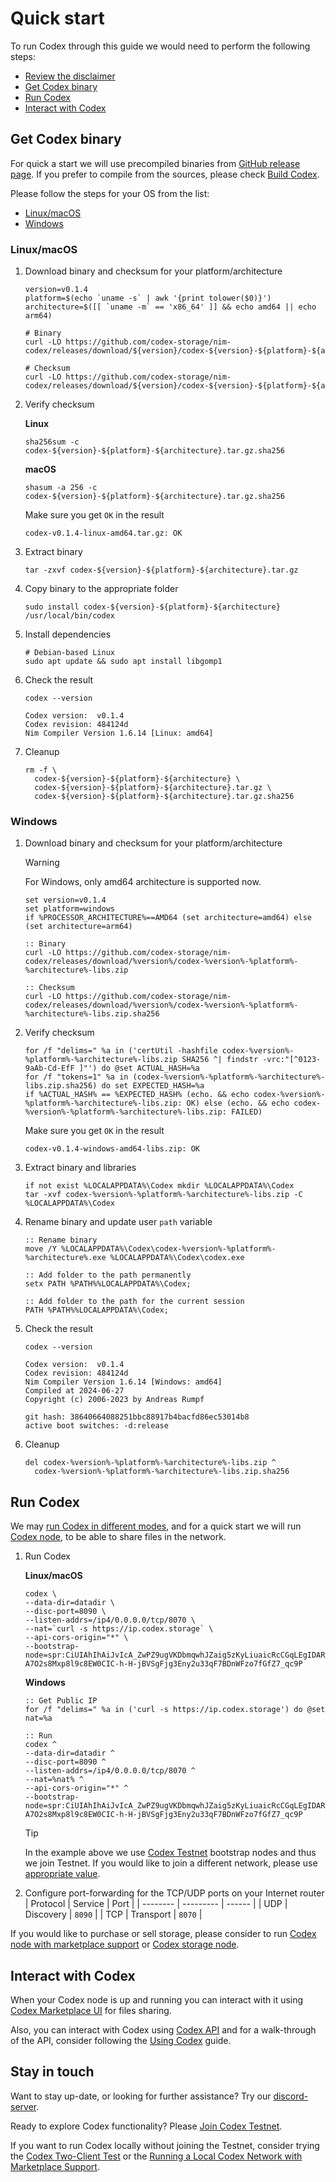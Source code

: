 # Quick start

To run Codex through this guide we would need to perform the following steps:
- [Review the disclaimer](/codex/disclaimer)
- [Get Codex binary](#get-codex-binary)
- [Run Codex](#run-codex)
- [Interact with Codex](#interact-with-codex)

## Get Codex binary

For quick a start we will use precompiled binaries from [GitHub release page](https://github.com/codex-storage/nim-codex/releases). If you prefer to compile from the sources, please check [Build Codex](/learn/build).

Please follow the steps for your OS from the list:
- [Linux/macOS](#linux-macos)
- [Windows](#windows)

### Linux/macOS

1. Download binary and checksum for your platform/architecture
   ```shell
   version=v0.1.4
   platform=$(echo `uname -s` | awk '{print tolower($0)}')
   architecture=$([[ `uname -m` == 'x86_64' ]] && echo amd64 || echo arm64)

   # Binary
   curl -LO https://github.com/codex-storage/nim-codex/releases/download/${version}/codex-${version}-${platform}-${architecture}.tar.gz

   # Checksum
   curl -LO https://github.com/codex-storage/nim-codex/releases/download/${version}/codex-${version}-${platform}-${architecture}.tar.gz.sha256
   ```

2. Verify checksum

   **Linux**
   ```shell
   sha256sum -c codex-${version}-${platform}-${architecture}.tar.gz.sha256
   ```

   **macOS**
   ```shell
   shasum -a 256 -c codex-${version}-${platform}-${architecture}.tar.gz.sha256
   ```

   Make sure you get `OK` in the result
   ```
   codex-v0.1.4-linux-amd64.tar.gz: OK
   ```

3. Extract binary
   ```shell
   tar -zxvf codex-${version}-${platform}-${architecture}.tar.gz
   ```

4. Copy binary to the appropriate folder
   ```shell
   sudo install codex-${version}-${platform}-${architecture} /usr/local/bin/codex
   ```

5. Install dependencies
   ```shell
   # Debian-based Linux
   sudo apt update && sudo apt install libgomp1
   ```

6. Check the result
   ```shell
   codex --version
   ```
   ```shell
   Codex version:  v0.1.4
   Codex revision: 484124d
   Nim Compiler Version 1.6.14 [Linux: amd64]
   ```

7. Cleanup
   ```shell
   rm -f \
     codex-${version}-${platform}-${architecture} \
     codex-${version}-${platform}-${architecture}.tar.gz \
     codex-${version}-${platform}-${architecture}.tar.gz.sha256
   ```

### Windows

1. Download binary and checksum for your platform/architecture
   > [!WARNING]
   > For Windows, only amd64 architecture is supported now.
   ```batch
   set version=v0.1.4
   set platform=windows
   if %PROCESSOR_ARCHITECTURE%==AMD64 (set architecture=amd64) else (set architecture=arm64)

   :: Binary
   curl -LO https://github.com/codex-storage/nim-codex/releases/download/%version%/codex-%version%-%platform%-%architecture%-libs.zip

   :: Checksum
   curl -LO https://github.com/codex-storage/nim-codex/releases/download/%version%/codex-%version%-%platform%-%architecture%-libs.zip.sha256
   ```

2. Verify checksum
   ```batch
   for /f "delims=" %a in ('certUtil -hashfile codex-%version%-%platform%-%architecture%-libs.zip SHA256 ^| findstr -vrc:"[^0123-9aAb-Cd-EfF ]"') do @set ACTUAL_HASH=%a
   for /f "tokens=1" %a in (codex-%version%-%platform%-%architecture%-libs.zip.sha256) do set EXPECTED_HASH=%a
   if %ACTUAL_HASH% == %EXPECTED_HASH% (echo. && echo codex-%version%-%platform%-%architecture%-libs.zip: OK) else (echo. && echo codex-%version%-%platform%-%architecture%-libs.zip: FAILED)
    ```

   Make sure you get `OK` in the result
   ```
   codex-v0.1.4-windows-amd64-libs.zip: OK
   ```

3. Extract binary and libraries
   ```batch
   if not exist %LOCALAPPDATA%\Codex mkdir %LOCALAPPDATA%\Codex
   tar -xvf codex-%version%-%platform%-%architecture%-libs.zip -C %LOCALAPPDATA%\Codex

4. Rename binary and update user `path` variable
   ```batch
   :: Rename binary
   move /Y %LOCALAPPDATA%\Codex\codex-%version%-%platform%-%architecture%.exe %LOCALAPPDATA%\Codex\codex.exe

   :: Add folder to the path permanently
   setx PATH %PATH%%LOCALAPPDATA%\Codex;

   :: Add folder to the path for the current session
   PATH %PATH%%LOCALAPPDATA%\Codex;
   ```

4. Check the result
   ```shell
   codex --version
   ```
   ```shell
   Codex version:  v0.1.4
   Codex revision: 484124d
   Nim Compiler Version 1.6.14 [Windows: amd64]
   Compiled at 2024-06-27
   Copyright (c) 2006-2023 by Andreas Rumpf

   git hash: 38640664088251bbc88917b4bacfd86ec53014b8
   active boot switches: -d:release
   ```

5. Cleanup
   ```batch
   del codex-%version%-%platform%-%architecture%-libs.zip ^
     codex-%version%-%platform%-%architecture%-libs.zip.sha256
   ```

## Run Codex

We may [run Codex in different modes](/learn/run#run), and for a quick start we will run [Codex node](/learn/run#codex-node), to be able to share files in the network.

1. Run Codex

   **Linux/macOS**
   ```shell
   codex \
   --data-dir=datadir \
   --disc-port=8090 \
   --listen-addrs=/ip4/0.0.0.0/tcp/8070 \
   --nat=`curl -s https://ip.codex.storage` \
   --api-cors-origin="*" \
   --bootstrap-node=spr:CiUIAhIhAiJvIcA_ZwPZ9ugVKDbmqwhJZaig5zKyLiuaicRcCGqLEgIDARo8CicAJQgCEiECIm8hwD9nA9n26BUoNuarCEllqKDnMrIuK5qJxFwIaosQ3d6esAYaCwoJBJ_f8zKRAnU6KkYwRAIgM0MvWNJL296kJ9gWvfatfmVvT-A7O2s8Mxp8l9c8EW0CIC-h-H-jBVSgFjg3Eny2u33qF7BDnWFzo7fGfZ7_qc9P
   ```

   **Windows**
   ```batch
   :: Get Public IP
   for /f "delims=" %a in ('curl -s https://ip.codex.storage') do @set nat=%a

   :: Run
   codex ^
   --data-dir=datadir ^
   --disc-port=8090 ^
   --listen-addrs=/ip4/0.0.0.0/tcp/8070 ^
   --nat=%nat% ^
   --api-cors-origin="*" ^
   --bootstrap-node=spr:CiUIAhIhAiJvIcA_ZwPZ9ugVKDbmqwhJZaig5zKyLiuaicRcCGqLEgIDARo8CicAJQgCEiECIm8hwD9nA9n26BUoNuarCEllqKDnMrIuK5qJxFwIaosQ3d6esAYaCwoJBJ_f8zKRAnU6KkYwRAIgM0MvWNJL296kJ9gWvfatfmVvT-A7O2s8Mxp8l9c8EW0CIC-h-H-jBVSgFjg3Eny2u33qF7BDnWFzo7fGfZ7_qc9P
   ```

   > [!TIP]
   > In the example above we use [Codex Testnet](/networks/testnet#bootstrap-nodes) bootstrap nodes and thus we join Testnet. If you would like to join a different network, please use [appropriate value](/networks/networks).

2. Configure port-forwarding for the TCP/UDP ports on your Internet router
   | Protocol | Service   | Port   |
   | -------- | --------- | ------ |
   | UDP      | Discovery | `8090` |
   | TCP      | Transport | `8070` |

If you would like to purchase or sell storage, please consider to run [Codex node with marketplace support](/learn/run#codex-node-with-marketplace-support) or [Codex storage node](/learn/run#codex-storage-node).

## Interact with Codex

When your Codex node is up and running you can interact with it using [Codex Marketplace UI](https://marketplace.codex.storage) for files sharing.

Also, you can interact with Codex using [Codex API](/developers/api) and for a walk-through of the API, consider following the [Using Codex](/learn/using) guide.

## Stay in touch

Want to stay up-date, or looking for further assistance? Try our [discord-server](https://discord.gg/codex-storage).

Ready to explore Codex functionality? Please [Join Codex Testnet](/networks/testnet).

If you want to run Codex locally without joining the Testnet, consider trying the [Codex Two-Client Test](/learn/local-two-client-test) or the [Running a Local Codex Network with Marketplace Support](/learn/local-marketplace).
